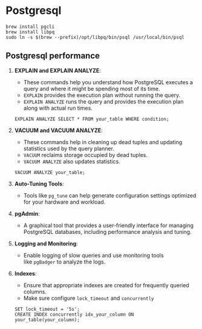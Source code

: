 # Postgresql

    brew install pgcli
    brew install libpq
    sudo ln -s $(brew --prefix)/opt/libpq/bin/psql /usr/local/bin/psql

## Postgresql performance
1. **EXPLAIN and EXPLAIN ANALYZE**:
    - These commands help you understand how PostgreSQL executes a query and where it might be spending most of its time.
    - `EXPLAIN` provides the execution plan without running the query.
    - `EXPLAIN ANALYZE` runs the query and provides the execution plan along with actual run times.

    ```
    EXPLAIN ANALYZE SELECT * FROM your_table WHERE condition;
    ```
2. **VACUUM and VACUUM ANALYZE**:
    - These commands help in cleaning up dead tuples and updating statistics used by the query planner.
    - `VACUUM` reclaims storage occupied by dead tuples.
    - `VACUUM ANALYZE` also updates statistics.

    ```VACUUM ANALYZE your_table;```    

3. **Auto-Tuning Tools**:
    - Tools like `pg_tune` can help generate configuration settings optimized for your hardware and workload.
4. **pgAdmin**:
    - A graphical tool that provides a user-friendly interface for managing PostgreSQL databases, including performance analysis and tuning.
5. **Logging and Monitoring**:
    - Enable logging of slow queries and use monitoring tools like `pgBadger` to analyze the logs.
6. **Indexes**:
    - Ensure that appropriate indexes are created for frequently queried columns.
    - Make sure configure `lock_timeout` and `concurrently`

    ```
    SET lock_timeout = '5s';
    CREATE INDEX concurrently idx_your_column ON your_table(your_column);
    ```
